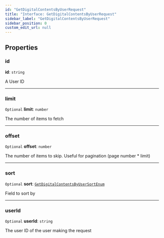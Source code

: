 ```yaml
---
id: "GetDigitalContentsByUserRequest"
title: "Interface: GetDigitalContentsByUserRequest"
sidebar_label: "GetDigitalContentsByUserRequest"
sidebar_position: 0
custom_edit_url: null
---
```


## Properties

### id

 **id**: `string`

A User ID

___

### limit

 `Optional` **limit**: `number`

The number of items to fetch

___

### offset

 `Optional` **offset**: `number`

The number of items to skip. Useful for pagination (page number * limit)

___

### sort

 `Optional` **sort**: [`GetDigitalContentsByUserSortEnum`](../enums/GetDigitalContentsByUserSortEnum.md)

Field to sort by

___

### userId

 `Optional` **userId**: `string`

The user ID of the user making the request
